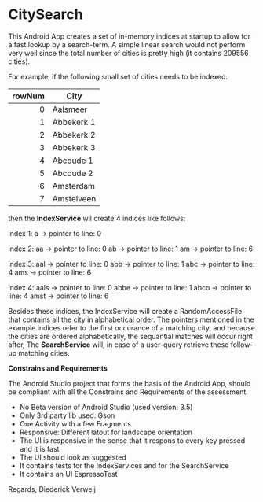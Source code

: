 # CitySearch

This Android App creates a set of in-memory indices at startup to allow for a fast lookup by a search-term.
A simple linear search would not perform very well since the total number of cities is pretty high (it contains 209556 cities). 

For example, if the following small set of cities needs to be indexed:

|rowNum|City|
|--:|---|
|0|Aalsmeer|
|1|Abbekerk 1|
|2|Abbekerk 2|
|3|Abbekerk 3|
|4|Abcoude 1|
|5|Abcoude 2|
|6|Amsterdam|
|7|Amstelveen|

then the **IndexService** wil create 4 indices like follows:

index 1:
a -> pointer to line: 0

index 2:
aa -> pointer to line: 0
ab -> pointer to line: 1
am -> pointer to line: 6

index 3:
aal -> pointer to line: 0
abb -> pointer to line: 1
abc -> pointer to line: 4
ams -> pointer to line: 6

index 4:
aals -> pointer to line: 0
abbe -> pointer to line: 1
abco -> pointer to line: 4
amst -> pointer to line: 6

Besides these indices, the IndexService will create a RandomAccessFile that contains all the city in alphabetical order. 
The pointers mentioned in the example indices refer to the first occurance of a matching city, and because the cities are ordered alphabetically, 
the sequantial matches will occur right after, The **SearchService** will, in case of a user-query retrieve these follow-up matching cities.

**Constrains and Requirements**

The Android Studio project that forms the basis of the Android App, should be compliant with all the Constrains and Requirements of the assessment.

- No Beta version of Android Studio (used version: 3.5)
- Only 3rd party lib used: Gson
- One Activity with a few Fragments
- Responsive: Different latout for landscape orientation
- The UI is responsive in the sense that it respons to every key pressed and it is fast
- The UI should look as suggested
- It contains tests for the IndexServices and for the SearchService
- It contains an UI EspressoTest 


Regards,
Diederick Verweij
